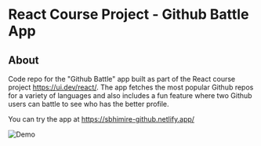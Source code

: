 # React Course Project - Github Battle App

## About

Code repo for the "Github Battle" app built as part of the React course project https://ui.dev/react/. The app fetches the most popular Github repos for a variety of languages and also includes a fun feature where two Github users can battle to see who has the better profile.

You can try the app at https://sbhimire-github.netlify.app/

![Demo](demo.gif)

